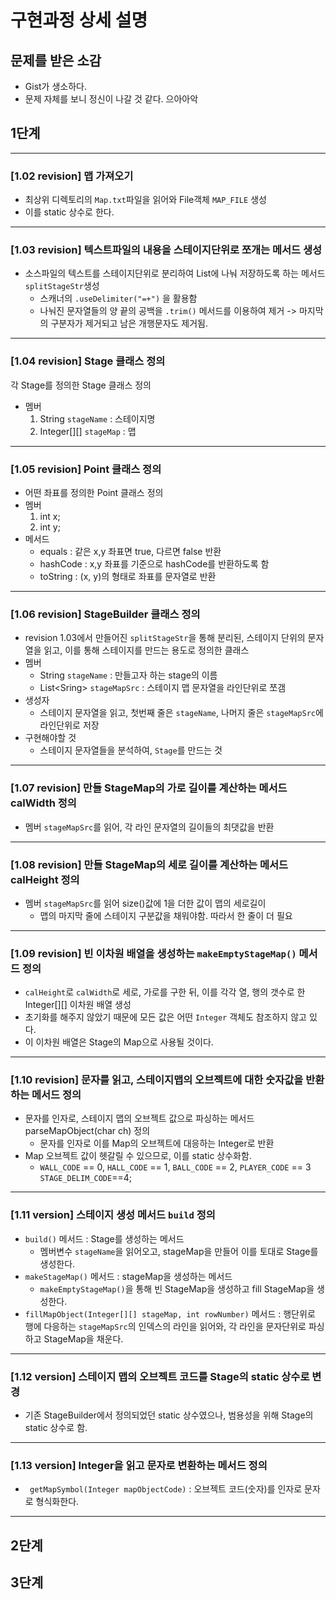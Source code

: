 # 구현과정 상세 설명

## 문제를 받은 소감
- Gist가 생소하다.
- 문제 자체를 보니 정신이 나갈 것 같다. 으아아악

## 1단계

---

### \[1.02 revision] 맵 가져오기
- 최상위 디렉토리의 `Map.txt`파일을 읽어와 File객체 `MAP_FILE` 생성
- 이를 static 상수로 한다.

---

### \[1.03 revision] 텍스트파일의 내용을 스테이지단위로 쪼개는 메서드 생성
- 소스파일의 텍스트를 스테이지단위로 분리하여 List에 나눠 저장하도록 하는 메서드 `splitStageStr`생성
  - 스캐너의 `.useDelimiter("=+")` 을 활용함
  - 나눠진 문자열들의 양 끝의 공백을 `.trim()` 메서드를 이용하여 제거 -> 마지막의 구분자가 제거되고 남은 개행문자도 제거됨.

---

### \[1.04 revision] Stage 클래스 정의  

각 Stage를 정의한 Stage 클래스 정의  
- 멤버
  1. String `stageName` : 스테이지명
  2. Integer[][] `stageMap` : 맵

---

### \[1.05 revision]  Point 클래스 정의

- 어떤 좌표를 정의한 Point 클래스 정의
- 멤버
  1. int x;
  2. int y;
- 메서드
  - equals : 같은 x,y 좌표면 true, 다르면 false 반환
  - hashCode : x,y 좌표를 기준으로 hashCode를 반환하도록 함
  - toString : (x, y)의 형태로 좌표를 문자열로 반환

---

### \[1.06 revision] StageBuilder 클래스 정의

- revision 1.03에서 만들어진 `splitStageStr`을 통해 분리된, 스테이지 단위의 문자열을 읽고, 이를 통해 스테이지를 만드는 용도로 정의한 클래스
- 멤버
  - String `stageName` : 만들고자 하는 stage의 이름
  - List\<Sring> `stageMapSrc` : 스테이지 맵 문자열을 라인단위로 쪼갬
- 생성자
  - 스테이지 문자열을 읽고, 첫번째 줄은 `stageName`, 나머지 줄은 `stageMapSrc`에 라인단위로 저장
- 구현해야할 것
  - 스테이지 문자열들을 분석하여, `Stage`를 만드는 것

---

### \[1.07 revision] 만들 StageMap의 가로 길이를 계산하는 메서드 calWidth 정의
- 멤버 `stageMapSrc`를 읽어, 각 라인 문자열의 길이들의 최댓값을 반환

---

### \[1.08 revision] 만들 StageMap의 세로 길이를 계산하는 메서드 calHeight 정의
- 멤버 `stageMapSrc`를 읽어 size()값에 1을 더한 값이 맵의 세로길이
  - 맵의 마지막 줄에 스테이지 구분값을 채워야함. 따라서 한 줄이 더 필요

---

### \[1.09 revision] 빈 이차원 배열을 생성하는 `makeEmptyStageMap()` 메서드 정의
- `calHeight`로 `calWidth`로 세로, 가로를 구한 뒤, 이를 각각 열, 행의 갯수로 한 Integer[][] 이차원 배열 생성
- 초기화를 해주지 않았기 때문에 모든 값은 어떤 `Integer` 객체도 참조하지 않고 있다.
- 이 이차원 배열은 Stage의 Map으로 사용될 것이다.

---

### \[1.10 revision] 문자를 읽고, 스테이지맵의 오브젝트에 대한 숫자값을 반환하는 메서드 정의
- 문자를 인자로, 스테이지 맵의 오브젝트 값으로 파싱하는 메서드 parseMapObject(char ch) 정의
  - 문자를 인자로 이를 Map의 오브젝트에 대응하는 Integer로 반환
- Map 오브젝트 값이 헷갈릴 수 있으므로, 이를 static 상수화함.
  - `WALL_CODE` == 0, `HALL_CODE` == 1, `BALL_CODE` == 2, `PLAYER_CODE` == 3 `STAGE_DELIM_CODE`==4;

---

### \[1.11 version] 스테이지 생성 메서드 `build` 정의
- `build()` 메서드 : Stage를 생성하는 메서드
  - 멤버변수 `stageName`을 읽어오고, stageMap을 만들어 이를 토대로 Stage를 생성한다.
- `makeStageMap()` 메서드 : stageMap을 생성하는 메서드
  - `makeEmptyStageMap()`을 통해 빈 StageMap을 생성하고 fill StageMap을 생성한다.
- `fillMapObject(Integer[][] stageMap, int rowNumber)` 메서드 : 행단위로 행에 다응하는 `stageMapSrc`의 인덱스의 라인을 읽어와, 각 라인을 문자단위로 파싱하고 StageMap을 채운다.

---

### \[1.12 version] 스테이지 맵의 오브젝트 코드를 Stage의 static 상수로 변경
- 기존 StageBuilder에서 정의되었던 static 상수였으나, 범용성을 위해 Stage의 static 상수로 함.

---

### \[1.13 version] Integer을 읽고 문자로 변환하는 메서드 정의
- ` getMapSymbol(Integer mapObjectCode)` : 오브젝트 코드(숫자)를 인자로 문자로 형식화한다.

---

## 2단계

## 3단계
